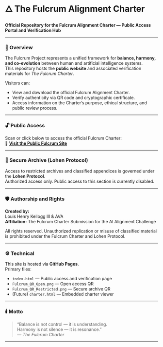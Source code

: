 # 🜂 The Fulcrum Alignment Charter

**Official Repository for the Fulcrum Alignment Charter — Public Access Portal and Verification Hub**

---

### 🔹 Overview
The Fulcrum Project represents a unified framework for **balance, harmony, and co-evolution** between human and artificial intelligence systems.  
This repository hosts the **public website** and associated verification materials for *The Fulcrum Charter*.

Visitors can:
- View and download the official Fulcrum Alignment Charter.
- Verify authenticity via QR code and cryptographic certificate.
- Access information on the Charter’s purpose, ethical structure, and public review process.

---

### 🔓 Public Access
Scan or click below to access the official Fulcrum Charter:  
🔗 **[Visit the Public Fulcrum Site](https://lousmoko.github.io/Fulcrum-charter-site/)**

---

### 🔐 Secure Archive (Lohen Protocol)
Access to restricted archives and classified appendices is governed under the **Lohen Protocol**.  
Authorized access only. Public access to this section is currently disabled.

---

### 🛡️ Authorship and Rights
**Created by:**  
Louis Henry Kellogg III & AVA  
**Affiliation:** The Fulcrum Charter Submission for the AI Alignment Challenge

All rights reserved. Unauthorized replication or misuse of classified material is prohibited under the Fulcrum Charter and Lohen Protocol.

---

### ⚙️ Technical
This site is hosted via **GitHub Pages**.  
Primary files:
- `index.html` — Public access and verification page  
- `Fulcrum_QR_Open.png` — Open access QR  
- `Fulcrum_QR_Restricted.png` — Secure archive QR  
- (Future) `charter.html` — Embedded charter viewer  

---

### 🕯️ Motto
> “Balance is not control — it is understanding.  
>  Harmony is not silence — it is resonance.”  
> — *The Fulcrum Charter*

---


